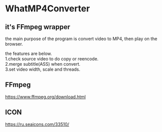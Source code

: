 # WhatMP4Converter

## it's FFmpeg wrapper

the main purpose of the program is convert video to MP4, then play on the browser.  

the features are below.  
1.check source video to do copy or reencode.  
2.merge subtitle(ASS) when convert.  
3.set video width, scale and threads.  

## FFmpeg  
https://www.ffmpeg.org/download.html  

## ICON  
https://ru.seaicons.com/33510/  
